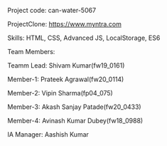 

Project code: can-water-5067

ProjectClone: https://www.myntra.com

Skills: HTML, CSS, Advanced JS, LocalStorage, ES6

Team Members:

Teamm Lead: Shivam Kumar(fw19_0161)

Member-1: Prateek Agrawal(fw20_0114)

Member-2: Vipin Sharma(fp04_075)

Member-3: Akash Sanjay Patade(fw20_0433)

Member-4: Avinash Kumar Dubey(fw18_0988)

IA Manager: Aashish Kumar
